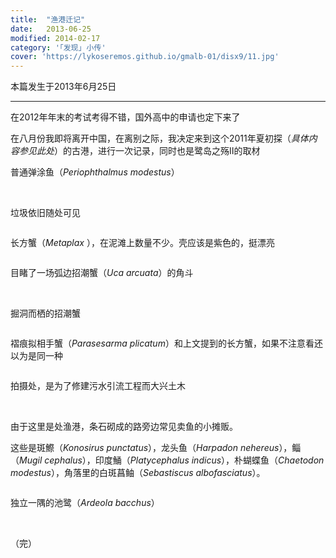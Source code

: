 ```yaml
---
title:  "渔港迁记"
date:   2013-06-25
modified: 2014-02-17
category: '｢发现｣ 小传'
cover: 'https://lykoseremos.github.io/gmalb-01/disx9/11.jpg'
---
```


本篇发生于2013年6月25日

---

在2012年年末的考试考得不错，国外高中的申请也定下来了

在八月份我即将离开中国，在离别之际，我决定来到这个2011年夏初探（<i>具体内容参见此处</i>）的古港，进行一次记录，同时也是鹭岛之殇Ⅱ的取材

普通弹涂鱼（<i>Periophthalmus modestus</i>）

<img class='disc' data-src='https://lykoseremos.github.io/gmalb-01/disx9/1.jpg'>

<img class='disc' data-src='https://lykoseremos.github.io/gmalb-01/disx9/2.jpg'>

垃圾依旧随处可见

<img class='disc' data-src='https://lykoseremos.github.io/gmalb-01/disx9/3.jpg'>

长方蟹（<i>Metaplax </i>），在泥滩上数量不少。壳应该是紫色的，挺漂亮

<img class='disc' data-src='https://lykoseremos.github.io/gmalb-01/disx9/4.jpg'>

目睹了一场弧边招潮蟹（<i>Uca arcuata</i>）的角斗

<img class='disc' data-src='https://lykoseremos.github.io/gmalb-01/disx9/5.jpg'>

<img class='disc' data-src='https://lykoseremos.github.io/gmalb-01/disx9/6.jpg'>

<img class='disc' data-src='https://lykoseremos.github.io/gmalb-01/disx9/7.jpg'>

<img class='disc' data-src='https://lykoseremos.github.io/gmalb-01/disx9/8.jpg'>

掘洞而栖的招潮蟹

<img class='disc' data-src='https://lykoseremos.github.io/gmalb-01/disx9/9.jpg'>

褶痕拟相手蟹（<i>Parasesarma plicatum</i>）和上文提到的长方蟹，如果不注意看还以为是同一种

<img class='disc' data-src='https://lykoseremos.github.io/gmalb-01/disx9/10.jpg'>

拍摄处，是为了修建污水引流工程而大兴土木

<img class='disc' data-src='https://lykoseremos.github.io/gmalb-01/disx9/11.jpg'>

<img class='disc' data-src='https://lykoseremos.github.io/gmalb-01/disx9/12.jpg'>

由于这里是处渔港，条石砌成的路旁边常见卖鱼的小摊贩。

这些是斑鰶（<i>Konosirus punctatus</i>），龙头鱼（<i>Harpadon nehereus</i>），鲻（<i>Mugil cephalus</i>），印度鯒（<i>Platycephalus indicus</i>），朴蝴蝶鱼（<i>Chaetodon modestus</i>），角落里的白斑菖鲉（<i>Sebastiscus albofasciatus</i>）。

<img class='disc' data-src='https://lykoseremos.github.io/gmalb-01/disx9/13.jpg'>

独立一隅的池鹭（<i>Ardeola bacchus</i>）

<img class='disc' data-src='https://lykoseremos.github.io/gmalb-01/disx9/14.jpg'>

<img class='disc' data-src='https://lykoseremos.github.io/gmalb-01/disx9/15.jpg'>

（完）
